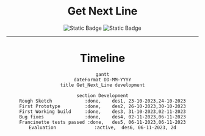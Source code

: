 <div align = "center">

# Get Next Line


![Static Badge](https://img.shields.io/badge/Score-%3F%2F100-green?style=for-the-badge&logo=42&labelColor=%23323030&color=%2381D2C7)
![Static Badge](https://img.shields.io/badge/Language-green?style=for-the-badge&logo=C&labelColor=%23323030&color=%2381D2C7)

___


</div>

<div align = "center">

# Timeline

```mermaid
gantt
dateFormat DD-MM-YYYY
title Get_Next_Line development

section Development
Rough Sketch            :done,    des1, 23-10-2023,24-10-2023
First Prototype         :done,    des2, 26-10-2023,30-10-2023
First Working build     :done,    des3, 31-10-2023,02-11-2023
Bug fixes               :done,    des4, 02-11-2023,06-11-2023
Francinette tests passed :done,   des5, 06-11-2023,06-11-2023
Evaluation              :active,  des6, 06-11-2023, 2d
```



</div>
